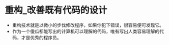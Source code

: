 # 重构_改善既有代码的设计
- 重构技术就是以微小的步伐修改程序，如果你犯下错误，很容易便可发现它。
- 作为一个傻瓜都能写出的计算机可以理解的代码，唯有写出人类容易理解的代码，才是优秀的程序员。
